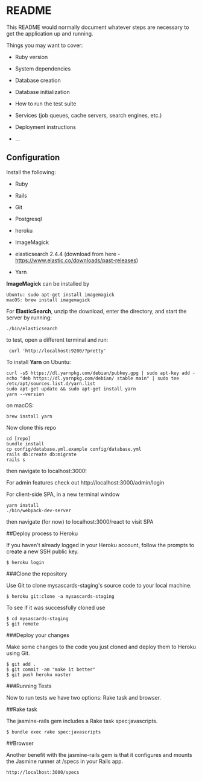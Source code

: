 # README

This README would normally document whatever steps are necessary to get the
application up and running.

Things you may want to cover:

* Ruby version

* System dependencies

* Database creation

* Database initialization

* How to run the test suite

* Services (job queues, cache servers, search engines, etc.)

* Deployment instructions

* ...


## Configuration

Install the following:

 * Ruby

 * Rails

 * Git

 * Postgresql

 * heroku

 * ImageMagick

 * elasticsearch 2.4.4 (download from here - https://www.elastic.co/downloads/past-releases)

 * Yarn

**ImageMagick** can be installed by

    Ubuntu: sudo apt-get install imagemagick
    macOS: brew install imagemagick

For **ElasticSearch**, unzip the download, enter the directory, and start the server by running:

    ./bin/elasticsearch

to test, open a different terminal and run:

     curl 'http://localhost:9200/?pretty'

To install **Yarn**
on Ubuntu: 
    
    curl -sS https://dl.yarnpkg.com/debian/pubkey.gpg | sudo apt-key add -
    echo "deb https://dl.yarnpkg.com/debian/ stable main" | sudo tee /etc/apt/sources.list.d/yarn.list
    sudo apt-get update && sudo apt-get install yarn
    yarn --version

on macOS:

    brew install yarn


Now clone this repo

    cd [repo]
    bundle install
    cp config/database.yml.example config/database.yml
    rails db:create db:migrate
    rails s

then navigate to localhost:3000!

For admin features check out http://localhost:3000/admin/login

For client-side SPA, in a new terminal window

    yarn install
    ./bin/webpack-dev-server

then navigate (for now) to localhost:3000/react to visit SPA

##Deploy process to Heroku

If you haven't already logged in your Heroku account, follow the prompts to create a new SSH public key.

	$ heroku login

###Clone the repository

Use Git to clone mysascards-staging's source code to your local machine.

	$ heroku git:clone -a mysascards-staging

To see if it was successfully cloned use

    $ cd mysascards-staging
	$ git remote

###Deploy your changes

Make some changes to the code you just cloned and deploy them to Heroku using Git.

	$ git add .
	$ git commit -am "make it better"
	$ git push heroku master

###Running Tests

Now to run tests we have two options: Rake task and browser.

##Rake task

The jasmine-rails gem includes a Rake task spec:javascripts.

    $ bundle exec rake spec:javascripts

##Browser

Another benefit with the jasmine-rails gem is that it configures and mounts the Jasmine runner at /specs in your Rails app.
    
    http://localhost:3000/specs

